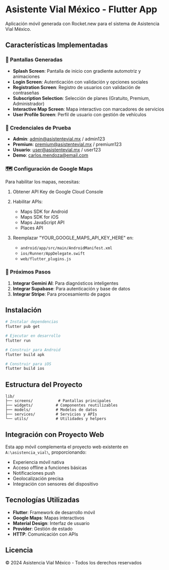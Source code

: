 # Asistente Vial México - Flutter App

Aplicación móvil generada con Rocket.new para el sistema de Asistencia Vial México.

## Características Implementadas

### 🎨 Pantallas Generadas
- **Splash Screen**: Pantalla de inicio con gradiente automotriz y animaciones
- **Login Screen**: Autenticación con validación y opciones sociales
- **Registration Screen**: Registro de usuarios con validación de contraseñas
- **Subscription Selection**: Selección de planes (Gratuito, Premium, Administrador)
- **Interactive Map Screen**: Mapa interactivo con marcadores de servicios
- **User Profile Screen**: Perfil de usuario con gestión de vehículos

### 🔑 Credenciales de Prueba
- **Admin**: admin@asistentevial.mx / admin123
- **Premium**: premium@asistentevial.mx / premium123
- **Usuario**: user@asistentevial.mx / user123
- **Demo**: carlos.mendoza@email.com

### 🗺️ Configuración de Google Maps
Para habilitar los mapas, necesitas:

1. Obtener API Key de Google Cloud Console
2. Habilitar APIs:
   - Maps SDK for Android
   - Maps SDK for iOS
   - Maps JavaScript API
   - Places API

3. Reemplazar "YOUR_GOOGLE_MAPS_API_KEY_HERE" en:
   - `android/app/src/main/AndroidManifest.xml`
   - `ios/Runner/AppDelegate.swift`
   - `web/flutter_plugins.js`

### 🚀 Próximos Pasos
1. **Integrar Gemini AI**: Para diagnósticos inteligentes
2. **Integrar Supabase**: Para autenticación y base de datos
3. **Integrar Stripe**: Para procesamiento de pagos

## Instalación

```bash
# Instalar dependencias
flutter pub get

# Ejecutar en desarrollo
flutter run

# Construir para Android
flutter build apk

# Construir para iOS
flutter build ios
```

## Estructura del Proyecto

```
lib/
├── screens/           # Pantallas principales
├── widgets/          # Componentes reutilizables
├── models/           # Modelos de datos
├── services/         # Servicios y APIs
└── utils/            # Utilidades y helpers
```

## Integración con Proyecto Web

Esta app móvil complementa el proyecto web existente en `A:\asistencia_vial\`, proporcionando:

- Experiencia móvil nativa
- Acceso offline a funciones básicas
- Notificaciones push
- Geolocalización precisa
- Integración con sensores del dispositivo

## Tecnologías Utilizadas

- **Flutter**: Framework de desarrollo móvil
- **Google Maps**: Mapas interactivos
- **Material Design**: Interfaz de usuario
- **Provider**: Gestión de estado
- **HTTP**: Comunicación con APIs

## Licencia

© 2024 Asistencia Vial México - Todos los derechos reservados